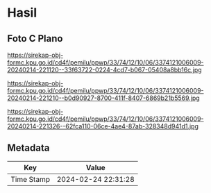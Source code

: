 # Hasil

## Foto C Plano

https://sirekap-obj-formc.kpu.go.id/cd4f/pemilu/ppwp/33/74/12/10/06/3374121006009-20240214-221120--33f63722-0224-4cd7-b067-05408a8bb16c.jpg

https://sirekap-obj-formc.kpu.go.id/cd4f/pemilu/ppwp/33/74/12/10/06/3374121006009-20240214-221210--b0d90927-8700-411f-8407-6869b21b5569.jpg

https://sirekap-obj-formc.kpu.go.id/cd4f/pemilu/ppwp/33/74/12/10/06/3374121006009-20240214-221326--62fca110-06ce-4ae4-87ab-328348d941d1.jpg


## Metadata

| Key        | Value               |
| ---------- | ------------------- |
| Time Stamp | 2024-02-24 22:31:28 |



